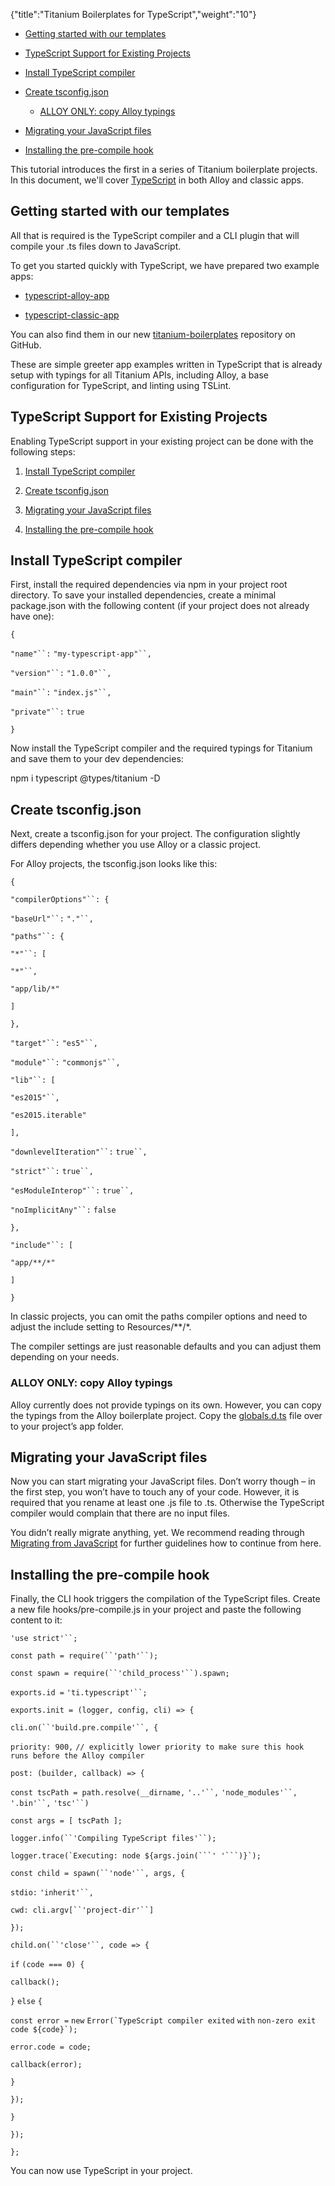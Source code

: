 {"title":"Titanium Boilerplates for TypeScript","weight":"10"} 

*   [Getting started with our templates](#Gettingstartedwithourtemplates)
    
*   [TypeScript Support for Existing Projects](#TypeScriptSupportforExistingProjects)
    
*   [Install TypeScript compiler](#InstallTypeScriptcompiler)
    
*   [Create tsconfig.json](#Createtsconfig.json)
    
    *   [ALLOY ONLY: copy Alloy typings](#ALLOYONLY:copyAlloytypings)
        
*   [Migrating your JavaScript files](#MigratingyourJavaScriptfiles)
    
*   [Installing the pre-compile hook](#Installingthepre-compilehook)
    

This tutorial introduces the first in a series of Titanium boilerplate projects. In this document, we'll cover [TypeScript](https://www.typescriptlang.org/) in both Alloy and classic apps.

## Getting started with our templates

All that is required is the TypeScript compiler and a CLI plugin that will compile your .ts files down to JavaScript.

To get you started quickly with TypeScript, we have prepared two example apps:

*   [typescript-alloy-app](https://github.com/appcelerator/titanium-boilerplates/tree/master/templates/typescript-alloy-app#readme)
    
*   [typescript-classic-app](https://github.com/appcelerator/titanium-boilerplates/tree/master/templates/typescript-classic-app#readme)
    

You can also find them in our new [titanium-boilerplates](https://github.com/appcelerator/titanium-boilerplates) repository on GitHub.

These are simple greeter app examples written in TypeScript that is already setup with typings for all Titanium APIs, including Alloy, a base configuration for TypeScript, and linting using TSLint.

## TypeScript Support for Existing Projects

Enabling TypeScript support in your existing project can be done with the following steps:

1.  [Install TypeScript compiler](#InstallTypeScriptcompiler)
    
2.  [Create tsconfig.json](#Createtsconfig.json)
    
3.  [Migrating your JavaScript files](#MigratingyourJavaScriptfiles)
    
4.  [Installing the pre-compile hook](#Installingthepre-compilehook)
    

## Install TypeScript compiler

First, install the required dependencies via npm in your project root directory. To save your installed dependencies, create a minimal package.json with the following content (if your project does not already have one):

`{`

`"name"``:` `"my-typescript-app"``,`

`"version"``:` `"1.0.0"``,`

`"main"``:` `"index.js"``,`

`"private"``:` `true`

`}`

Now install the TypeScript compiler and the required typings for Titanium and save them to your dev dependencies:

npm i typescript @types/titanium -D

## Create tsconfig.json

Next, create a tsconfig.json for your project. The configuration slightly differs depending whether you use Alloy or a classic project.

For Alloy projects, the tsconfig.json looks like this:

`{`

`"compilerOptions"``: {`

`"baseUrl"``:` `"."``,`

`"paths"``: {`

`"*"``: [`

`"*"``,`

`"app/lib/*"`

`]`

`},`

`"target"``:` `"es5"``,`

`"module"``:` `"commonjs"``,`

`"lib"``: [`

`"es2015"``,`

`"es2015.iterable"`

`],`

`"downlevelIteration"``:` `true``,`

`"strict"``:` `true``,`

`"esModuleInterop"``:` `true``,`

`"noImplicitAny"``:` `false`

`},`

`"include"``: [`

`"app/**/*"`

`]`

`}`

In classic projects, you can omit the paths compiler options and need to adjust the include setting to Resources/\*\*/\*.

The compiler settings are just reasonable defaults and you can adjust them depending on your needs.

### ALLOY ONLY: copy Alloy typings

Alloy currently does not provide typings on its own. However, you can copy the typings from the Alloy boilerplate project. Copy the [globals.d.ts](https://github.com/appcelerator/titanium-boilerplates/blob/master/templates/typescript-alloy-app/app/globals.d.ts) file over to your project’s app folder.

## Migrating your JavaScript files

Now you can start migrating your JavaScript files. Don’t worry though – in the first step, you won’t have to touch any of your code. However, it is required that you rename at least one .js file to .ts. Otherwise the TypeScript compiler would complain that there are no input files.

You didn’t really migrate anything, yet. We recommend reading through [Migrating from JavaScript](https://www.typescriptlang.org/docs/handbook/migrating-from-javascript.html#moving-to-typescript-files) for further guidelines how to continue from here.

## Installing the pre-compile hook

Finally, the CLI hook triggers the compilation of the TypeScript files. Create a new file hooks/pre-compile.js in your project and paste the following content to it:

`'use strict'``;`

`const path = require(``'path'``);`

`const spawn = require(``'child_process'``).spawn;`

`exports.id =` `'ti.typescript'``;`

`exports.init = (logger, config, cli) => {`

`cli.on(``'build.pre.compile'``, {`

`priority: 900,` `// explicitly lower priority to make sure this hook runs before the Alloy compiler`

`post: (builder, callback) => {`

`const tscPath = path.resolve(__dirname,` `'..'``,` `'node_modules'``,` `'.bin'``,` `'tsc'``)`

`const args = [ tscPath ];`

`logger.info(``'Compiling TypeScript files'``);`

``logger.trace(`Executing: node ${args.join(```' '```)}`);``

`const child = spawn(``'node'``, args, {`

`stdio:` `'inherit'``,`

`cwd: cli.argv[``'project-dir'``]`

`});`

`child.on(``'close'``, code => {`

`if` `(code === 0) {`

`callback();`

`}` `else` `{`

`const error =` `new` ``Error(`TypeScript compiler exited`` `with` ``non-zero exit code ${code}`);``

`error.code = code;`

`callback(error);`

`}`

`});`

`}`

`});`

`};`

You can now use TypeScript in your project.